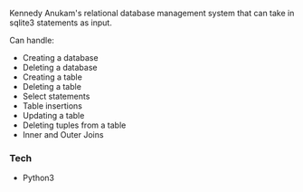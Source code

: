 Kennedy Anukam's relational database management system that can take in sqlite3 statements as input.

Can handle:
  - Creating a database
  - Deleting a database
  - Creating a table
  - Deleting a table
  - Select statements
  - Table insertions
  - Updating a table
  - Deleting tuples from a table
  - Inner and Outer Joins

### Tech
  - Python3
